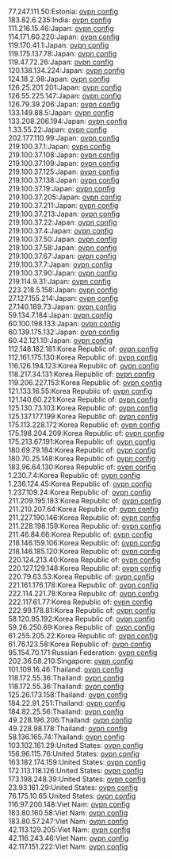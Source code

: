 77.247.111.50:Estonia: [ovpn config](vpn/77_247_111_50.ovpn)  
183.82.6.235:India: [ovpn config](vpn/183_82_6_235.ovpn)  
111.216.15.46:Japan: [ovpn config](vpn/111_216_15_46.ovpn)  
114.171.60.220:Japan: [ovpn config](vpn/114_171_60_220.ovpn)  
119.170.41.1:Japan: [ovpn config](vpn/119_170_41_1.ovpn)  
119.175.137.78:Japan: [ovpn config](vpn/119_175_137_78.ovpn)  
119.47.72.26:Japan: [ovpn config](vpn/119_47_72_26.ovpn)  
120.138.134.224:Japan: [ovpn config](vpn/120_138_134_224.ovpn)  
124.18.2.98:Japan: [ovpn config](vpn/124_18_2_98.ovpn)  
126.25.201.201:Japan: [ovpn config](vpn/126_25_201_201.ovpn)  
126.55.225.147:Japan: [ovpn config](vpn/126_55_225_147.ovpn)  
126.79.39.206:Japan: [ovpn config](vpn/126_79_39_206.ovpn)  
133.149.88.5:Japan: [ovpn config](vpn/133_149_88_5.ovpn)  
133.208.206.194:Japan: [ovpn config](vpn/133_208_206_194.ovpn)  
1.33.55.22:Japan: [ovpn config](vpn/1_33_55_22.ovpn)  
202.177.110.99:Japan: [ovpn config](vpn/202_177_110_99.ovpn)  
219.100.37.1:Japan: [ovpn config](vpn/219_100_37_1.ovpn)  
219.100.37.108:Japan: [ovpn config](vpn/219_100_37_108.ovpn)  
219.100.37.109:Japan: [ovpn config](vpn/219_100_37_109.ovpn)  
219.100.37.125:Japan: [ovpn config](vpn/219_100_37_125.ovpn)  
219.100.37.138:Japan: [ovpn config](vpn/219_100_37_138.ovpn)  
219.100.37.19:Japan: [ovpn config](vpn/219_100_37_19.ovpn)  
219.100.37.205:Japan: [ovpn config](vpn/219_100_37_205.ovpn)  
219.100.37.211:Japan: [ovpn config](vpn/219_100_37_211.ovpn)  
219.100.37.213:Japan: [ovpn config](vpn/219_100_37_213.ovpn)  
219.100.37.22:Japan: [ovpn config](vpn/219_100_37_22.ovpn)  
219.100.37.4:Japan: [ovpn config](vpn/219_100_37_4.ovpn)  
219.100.37.50:Japan: [ovpn config](vpn/219_100_37_50.ovpn)  
219.100.37.58:Japan: [ovpn config](vpn/219_100_37_58.ovpn)  
219.100.37.67:Japan: [ovpn config](vpn/219_100_37_67.ovpn)  
219.100.37.7:Japan: [ovpn config](vpn/219_100_37_7.ovpn)  
219.100.37.90:Japan: [ovpn config](vpn/219_100_37_90.ovpn)  
219.114.9.31:Japan: [ovpn config](vpn/219_114_9_31.ovpn)  
223.218.5.158:Japan: [ovpn config](vpn/223_218_5_158.ovpn)  
27.127.155.214:Japan: [ovpn config](vpn/27_127_155_214.ovpn)  
27.140.189.73:Japan: [ovpn config](vpn/27_140_189_73.ovpn)  
59.134.7.184:Japan: [ovpn config](vpn/59_134_7_184.ovpn)  
60.100.198.133:Japan: [ovpn config](vpn/60_100_198_133.ovpn)  
60.139.175.132:Japan: [ovpn config](vpn/60_139_175_132.ovpn)  
60.42.121.10:Japan: [ovpn config](vpn/60_42_121_10.ovpn)  
112.148.182.181:Korea Republic of: [ovpn config](vpn/112_148_182_181.ovpn)  
112.161.175.130:Korea Republic of: [ovpn config](vpn/112_161_175_130.ovpn)  
116.126.194.123:Korea Republic of: [ovpn config](vpn/116_126_194_123.ovpn)  
118.217.34.131:Korea Republic of: [ovpn config](vpn/118_217_34_131.ovpn)  
119.206.227.153:Korea Republic of: [ovpn config](vpn/119_206_227_153.ovpn)  
121.133.16.55:Korea Republic of: [ovpn config](vpn/121_133_16_55.ovpn)  
121.140.60.221:Korea Republic of: [ovpn config](vpn/121_140_60_221.ovpn)  
125.130.73.103:Korea Republic of: [ovpn config](vpn/125_130_73_103.ovpn)  
125.137.177.199:Korea Republic of: [ovpn config](vpn/125_137_177_199.ovpn)  
175.113.228.172:Korea Republic of: [ovpn config](vpn/175_113_228_172.ovpn)  
175.198.204.209:Korea Republic of: [ovpn config](vpn/175_198_204_209.ovpn)  
175.213.67.191:Korea Republic of: [ovpn config](vpn/175_213_67_191.ovpn)  
180.69.79.184:Korea Republic of: [ovpn config](vpn/180_69_79_184.ovpn)  
180.70.25.148:Korea Republic of: [ovpn config](vpn/180_70_25_148.ovpn)  
183.96.64.130:Korea Republic of: [ovpn config](vpn/183_96_64_130.ovpn)  
1.230.7.4:Korea Republic of: [ovpn config](vpn/1_230_7_4.ovpn)  
1.236.124.45:Korea Republic of: [ovpn config](vpn/1_236_124_45.ovpn)  
1.237.109.24:Korea Republic of: [ovpn config](vpn/1_237_109_24.ovpn)  
211.209.195.183:Korea Republic of: [ovpn config](vpn/211_209_195_183.ovpn)  
211.210.207.64:Korea Republic of: [ovpn config](vpn/211_210_207_64.ovpn)  
211.227.190.146:Korea Republic of: [ovpn config](vpn/211_227_190_146.ovpn)  
211.228.198.159:Korea Republic of: [ovpn config](vpn/211_228_198_159.ovpn)  
211.46.84.66:Korea Republic of: [ovpn config](vpn/211_46_84_66.ovpn)  
218.146.159.106:Korea Republic of: [ovpn config](vpn/218_146_159_106.ovpn)  
218.146.185.120:Korea Republic of: [ovpn config](vpn/218_146_185_120.ovpn)  
220.124.213.40:Korea Republic of: [ovpn config](vpn/220_124_213_40.ovpn)  
220.127.129.148:Korea Republic of: [ovpn config](vpn/220_127_129_148.ovpn)  
220.79.63.53:Korea Republic of: [ovpn config](vpn/220_79_63_53.ovpn)  
221.161.176.178:Korea Republic of: [ovpn config](vpn/221_161_176_178.ovpn)  
222.114.221.78:Korea Republic of: [ovpn config](vpn/222_114_221_78.ovpn)  
222.117.61.77:Korea Republic of: [ovpn config](vpn/222_117_61_77.ovpn)  
222.99.178.81:Korea Republic of: [ovpn config](vpn/222_99_178_81.ovpn)  
58.120.95.192:Korea Republic of: [ovpn config](vpn/58_120_95_192.ovpn)  
59.26.250.69:Korea Republic of: [ovpn config](vpn/59_26_250_69.ovpn)  
61.255.205.22:Korea Republic of: [ovpn config](vpn/61_255_205_22.ovpn)  
61.76.123.58:Korea Republic of: [ovpn config](vpn/61_76_123_58.ovpn)  
95.154.70.171:Russian Federation: [ovpn config](vpn/95_154_70_171.ovpn)  
202.36.58.210:Singapore: [ovpn config](vpn/202_36_58_210.ovpn)  
101.109.16.46:Thailand: [ovpn config](vpn/101_109_16_46.ovpn)  
118.172.55.36:Thailand: [ovpn config](vpn/118_172_55_36.ovpn)  
118.172.55.36:Thailand: [ovpn config](vpn/118_172_55_36.ovpn)  
125.26.173.158:Thailand: [ovpn config](vpn/125_26_173_158.ovpn)  
184.22.91.251:Thailand: [ovpn config](vpn/184_22_91_251.ovpn)  
184.82.25.56:Thailand: [ovpn config](vpn/184_82_25_56.ovpn)  
49.228.196.206:Thailand: [ovpn config](vpn/49_228_196_206.ovpn)  
49.228.98.178:Thailand: [ovpn config](vpn/49_228_98_178.ovpn)  
58.136.165.74:Thailand: [ovpn config](vpn/58_136_165_74.ovpn)  
103.102.161.29:United States: [ovpn config](vpn/103_102_161_29.ovpn)  
156.96.115.76:United States: [ovpn config](vpn/156_96_115_76.ovpn)  
163.182.174.159:United States: [ovpn config](vpn/163_182_174_159.ovpn)  
172.113.118.126:United States: [ovpn config](vpn/172_113_118_126.ovpn)  
173.198.248.39:United States: [ovpn config](vpn/173_198_248_39.ovpn)  
23.93.161.29:United States: [ovpn config](vpn/23_93_161_29.ovpn)  
76.175.10.65:United States: [ovpn config](vpn/76_175_10_65.ovpn)  
116.97.200.148:Viet Nam: [ovpn config](vpn/116_97_200_148.ovpn)  
183.80.160.58:Viet Nam: [ovpn config](vpn/183_80_160_58.ovpn)  
183.80.57.247:Viet Nam: [ovpn config](vpn/183_80_57_247.ovpn)  
42.113.129.205:Viet Nam: [ovpn config](vpn/42_113_129_205.ovpn)  
42.116.243.46:Viet Nam: [ovpn config](vpn/42_116_243_46.ovpn)  
42.117.151.222:Viet Nam: [ovpn config](vpn/42_117_151_222.ovpn)  
